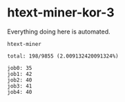 # htext-miner-kor-3

Everything doing here is automated.

```
htext-miner

total: 198/9855 (2.009132420091324%)

job0: 35
job1: 42
job2: 40
job3: 41
job4: 40
```